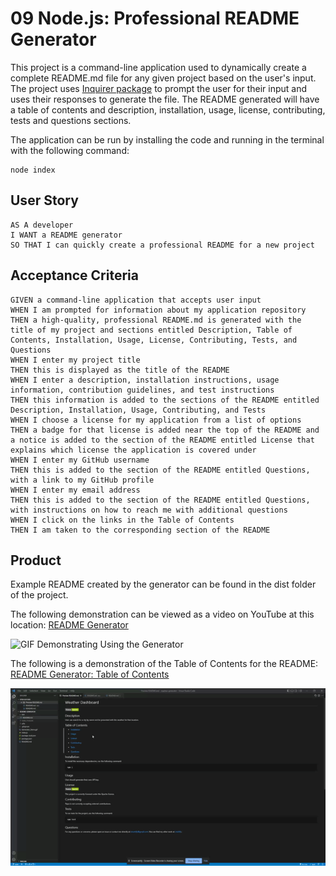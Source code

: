 # 09 Node.js: Professional README Generator

This project is a command-line application used to dynamically create a complete README.md file for any given project based on the user's input. The project uses [Inquirer package](https://www.npmjs.com/package/inquirer) to prompt the user for their input and uses their responses to generate the file. The README generated will have a table of contents and description, installation, usage, license, contributing, tests and questions sections.

The application can be run by installing the code and running in the terminal with the following command:

```
node index
```

## User Story

```
AS A developer
I WANT a README generator
SO THAT I can quickly create a professional README for a new project
```

## Acceptance Criteria

```
GIVEN a command-line application that accepts user input
WHEN I am prompted for information about my application repository
THEN a high-quality, professional README.md is generated with the title of my project and sections entitled Description, Table of Contents, Installation, Usage, License, Contributing, Tests, and Questions
WHEN I enter my project title
THEN this is displayed as the title of the README
WHEN I enter a description, installation instructions, usage information, contribution guidelines, and test instructions
THEN this information is added to the sections of the README entitled Description, Installation, Usage, Contributing, and Tests
WHEN I choose a license for my application from a list of options
THEN a badge for that license is added near the top of the README and a notice is added to the section of the README entitled License that explains which license the application is covered under
WHEN I enter my GitHub username
THEN this is added to the section of the README entitled Questions, with a link to my GitHub profile
WHEN I enter my email address
THEN this is added to the section of the README entitled Questions, with instructions on how to reach me with additional questions
WHEN I click on the links in the Table of Contents
THEN I am taken to the corresponding section of the README
```

## Product

Example README created by the generator can be found in the dist folder of the project.

The following demonstration can be viewed as a video on YouTube at this location: [README Generator](https://www.youtube.com/watch?v=Cc4trKLPNAg)

![GIF Demonstrating Using the Generator](./assets/Generator_Demo.gif)

The following is a demonstration of the Table of Contents for the README: [README Generator: Table of Contents](https://youtu.be/jl5_H1CPgXo)

![GIF Demonstrating the Table of Contents for the generated README](./assets/readme-toc-demo.gif)
